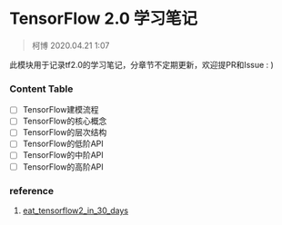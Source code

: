 # TensorFlow 2.0 学习笔记
> 柯博 2020.04.21 1:07  

此模块用于记录tf2.0的学习笔记，分章节不定期更新，欢迎提PR和Issue : )

### Content Table
- [ ]  TensorFlow建模流程
- [ ]  TensorFlow的核心概念
- [ ]  TensorFlow的层次结构
- [ ]  TensorFlow的低阶API
- [ ]  TensorFlow的中阶API
- [ ]  TensorFlow的高阶API

### reference
1. [eat_tensorflow2_in_30_days](https://github.com/lyhue1991/eat_tensorflow2_in_30_days)